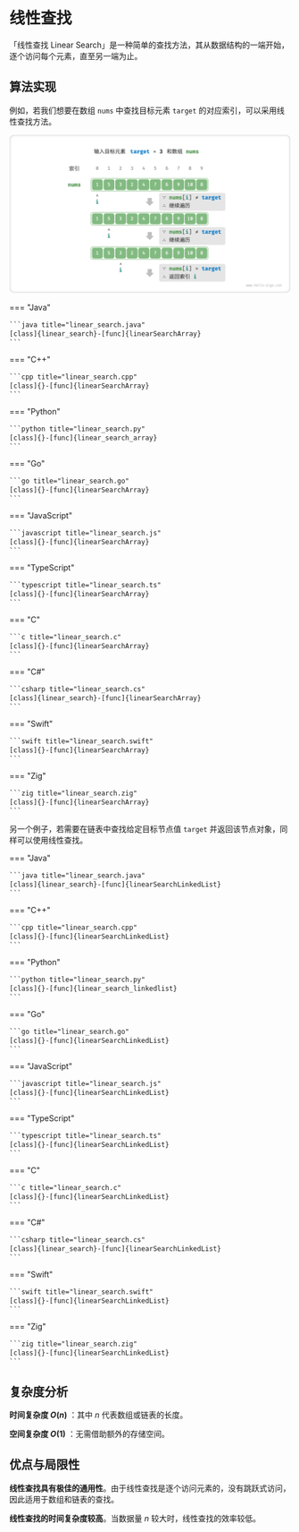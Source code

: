 # 线性查找

「线性查找 Linear Search」是一种简单的查找方法，其从数据结构的一端开始，逐个访问每个元素，直至另一端为止。

## 算法实现

例如，若我们想要在数组 `nums` 中查找目标元素 `target` 的对应索引，可以采用线性查找方法。

![在数组中线性查找元素](linear_search.assets/linear_search.png)

=== "Java"

    ```java title="linear_search.java"
    [class]{linear_search}-[func]{linearSearchArray}
    ```

=== "C++"

    ```cpp title="linear_search.cpp"
    [class]{}-[func]{linearSearchArray}
    ```

=== "Python"

    ```python title="linear_search.py"
    [class]{}-[func]{linear_search_array}
    ```

=== "Go"

    ```go title="linear_search.go"
    [class]{}-[func]{linearSearchArray}
    ```

=== "JavaScript"

    ```javascript title="linear_search.js"
    [class]{}-[func]{linearSearchArray}
    ```

=== "TypeScript"

    ```typescript title="linear_search.ts"
    [class]{}-[func]{linearSearchArray}
    ```

=== "C"

    ```c title="linear_search.c"
    [class]{}-[func]{linearSearchArray}
    ```

=== "C#"

    ```csharp title="linear_search.cs"
    [class]{linear_search}-[func]{linearSearchArray}
    ```

=== "Swift"

    ```swift title="linear_search.swift"
    [class]{}-[func]{linearSearchArray}
    ```

=== "Zig"

    ```zig title="linear_search.zig"
    [class]{}-[func]{linearSearchArray}
    ```

另一个例子，若需要在链表中查找给定目标节点值 `target` 并返回该节点对象，同样可以使用线性查找。

=== "Java"

    ```java title="linear_search.java"
    [class]{linear_search}-[func]{linearSearchLinkedList}
    ```

=== "C++"

    ```cpp title="linear_search.cpp"
    [class]{}-[func]{linearSearchLinkedList}
    ```

=== "Python"

    ```python title="linear_search.py"
    [class]{}-[func]{linear_search_linkedlist}
    ```

=== "Go"

    ```go title="linear_search.go"
    [class]{}-[func]{linearSearchLinkedList}
    ```

=== "JavaScript"

    ```javascript title="linear_search.js"
    [class]{}-[func]{linearSearchLinkedList}
    ```

=== "TypeScript"

    ```typescript title="linear_search.ts"
    [class]{}-[func]{linearSearchLinkedList}
    ```

=== "C"

    ```c title="linear_search.c"
    [class]{}-[func]{linearSearchLinkedList}
    ```

=== "C#"

    ```csharp title="linear_search.cs"
    [class]{linear_search}-[func]{linearSearchLinkedList}
    ```

=== "Swift"

    ```swift title="linear_search.swift"
    [class]{}-[func]{linearSearchLinkedList}
    ```

=== "Zig"

    ```zig title="linear_search.zig"
    [class]{}-[func]{linearSearchLinkedList}
    ```

## 复杂度分析

**时间复杂度 $O(n)$** ：其中 $n$ 代表数组或链表的长度。

**空间复杂度 $O(1)$** ：无需借助额外的存储空间。

## 优点与局限性

**线性查找具有极佳的通用性**。由于线性查找是逐个访问元素的，没有跳跃式访问，因此适用于数组和链表的查找。

**线性查找的时间复杂度较高**。当数据量 $n$ 较大时，线性查找的效率较低。
